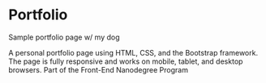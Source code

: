 # Portfolio
Sample portfolio page w/ my dog

A personal portfolio page using HTML, CSS, and the Bootstrap framework.
The page is fully responsive and works on mobile, tablet, and desktop browsers.
Part of the Front-End Nanodegree Program
